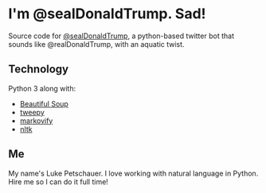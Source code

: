 # I'm @sealDonaldTrump. Sad!

Source code for [@sealDonaldTrump](https://twitter.com/sealDonaldTrump), a python-based twitter bot that sounds like @realDonaldTrump, with an aquatic twist.

## Technology
Python 3 along with:
* [Beautiful Soup](https://www.crummy.com/software/BeautifulSoup/)
* [tweepy](https://tweepy.readthedocs.io/en/v3.5.0/)
* [markovify](https://github.com/jsvine/markovify)
* [nltk](http://nltk.org)

## Me

My name's Luke Petschauer. I love working with natural language in Python. Hire me so I can do it full time!
